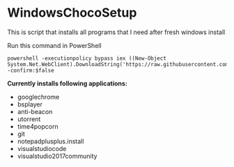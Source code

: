 # WindowsChocoSetup
This is script that installs all programs that I need after fresh windows install

Run this command in PowerShell

```
powershell -executionpolicy bypass iex ((New-Object System.Net.WebClient).DownloadString('https://raw.githubusercontent.com/Lakistein/WindowsChocoSetup/master/WindowsProgramInstall.ps1')) -confirm:$false
```

**Currently installs following applications:**

- googlechrome
- bsplayer
- anti-beacon
- utorrent
- time4popcorn
- git
- notepadplusplus.install
- visualstudiocode
- visualstudio2017community
